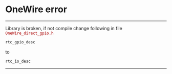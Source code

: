 # OneWire error

---

Library is broken, if not compile change following in file <span style="color:#AA0000">``OneWire_direct_gpio.h``</span>

```c
rtc_gpio_desc
```
to
```c
rtc_io_desc
```

---